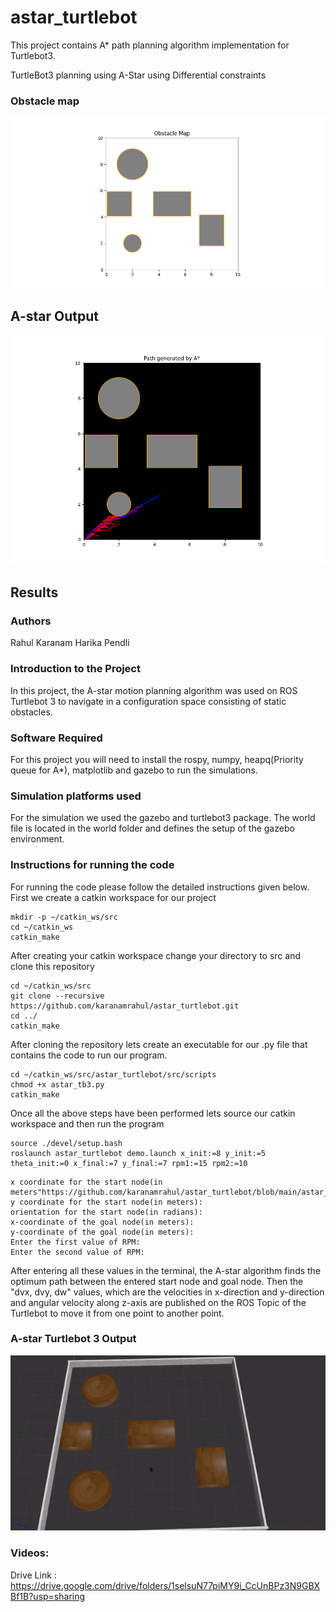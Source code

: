 # astar_turtlebot
This project contains A* path planning algorithm implementation for Turtlebot3.


TurtleBot3 planning using A-Star using Differential constraints


### Obstacle map 
<p align="center">
<img src="https://github.com/karanamrahul/astar_turtlebot/blob/main/astar_differential/results/obstacle_map.png"/>
</p>


## A-star Output
<p align="center">
<img src="https://github.com/karanamrahul/astar_turtlebot/blob/main/astar_differential/results/output1.png"/>
</p>

## Results 



### Authors
Rahul Karanam
Harika Pendli


### Introduction to the Project
In this project, the A-star motion planning algorithm was used on ROS Turtlebot 3 to navigate in a configuration space consisting of static obstacles.



### Software Required
For this project you will need to install the rospy, numpy, heapq(Priority queue for A*), matplotlib and gazebo to run the simulations.


### Simulation platforms used
For the simulation we used the gazebo and turtlebot3 package. The world file is located in the world folder and defines the setup of the gazebo environment.


### Instructions for running the code
For running the code please follow the detailed instructions given below.
First we create a catkin workspace for our project

```
mkdir -p ~/catkin_ws/src
cd ~/catkin_ws
catkin_make
```

After creating your catkin workspace change your directory to src and clone this repository

```
cd ~/catkin_ws/src
git clone --recursive https://github.com/karanamrahul/astar_turtlebot.git
cd ../
catkin_make
```

After cloning the repository lets create an executable for our .py file that contains the code to run our program.

```"https://github.com/karanamrahul/astar_turtlebot/blob/main/astar_differential/results/obstacle_map.png
cd ~/catkin_ws/src/astar_turtlebot/src/scripts
chmod +x astar_tb3.py
catkin_make
```

Once all the above steps have been performed lets source our catkin workspace and then run the program

```
source ./devel/setup.bash
roslaunch astar_turtlebot demo.launch x_init:=8 y_init:=5 theta_init:=0 x_final:=7 y_final:=7 rpm1:=15 rpm2:=10
```


```
x coordinate for the start node(in meters"https://github.com/karanamrahul/astar_turtlebot/blob/main/astar_differential/results/obstacle_map.png):
y coordinate for the start node(in meters):
orientation for the start node(in radians):
x-coordinate of the goal node(in meters):
y-coordinate of the goal node(in meters):
Enter the first value of RPM:
Enter the second value of RPM:
```

After entering all these values in the terminal, the A-star algorithm finds the optimum path between the entered start node and goal node. Then the "dvx, dvy, dw" values, which are the velocities in x-direction and y-direction and angular velocity along z-axis are published on the ROS Topic of the Turtlebot to move it from one point to another point.

### A-star Turtlebot 3 Output
<p align="center">
<img src="https://github.com/karanamrahul/astar_turtlebot/blob/main/astar_differential/results/path_2.gif"/>
</p>


### Videos:
	
Drive Link : https://drive.google.com/drive/folders/1selsuN77piMY9i_CcUnBPz3N9GBXBf1B?usp=sharing
